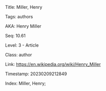 Title:  Miller, Henry

Tags:   authors

AKA:    Henry Miller

Seq:    10.61

Level:  3 - Article

Class:  author

Link:   https://en.wikipedia.org/wiki/Henry_Miller

Timestamp: 20230209212849

Index:  Miller, Henry; 

